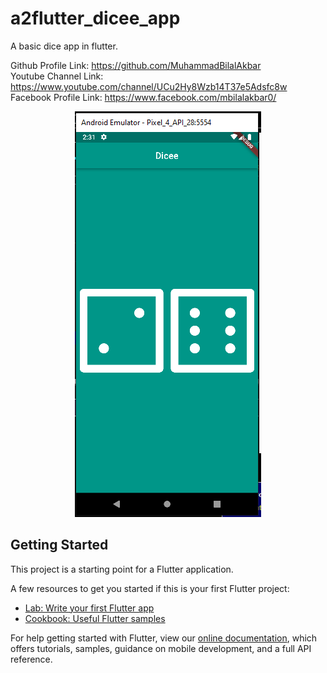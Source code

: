# a2flutter_dicee_app

A basic dice app in flutter.

Github Profile Link: https://github.com/MuhammadBilalAkbar                                         
Youtube Channel Link: https://www.youtube.com/channel/UCu2Hy8Wzb14T37e5Adsfc8w                      
Facebook Profile Link: https://www.facebook.com/mbilalakbar0/
  
  <p align="center">
  <img src="FlutterDiceeApp.PNG" />
</p>

## Getting Started

This project is a starting point for a Flutter application.

A few resources to get you started if this is your first Flutter project:

- [Lab: Write your first Flutter app](https://flutter.dev/docs/get-started/codelab)
- [Cookbook: Useful Flutter samples](https://flutter.dev/docs/cookbook)

For help getting started with Flutter, view our
[online documentation](https://flutter.dev/docs), which offers tutorials,
samples, guidance on mobile development, and a full API reference.
